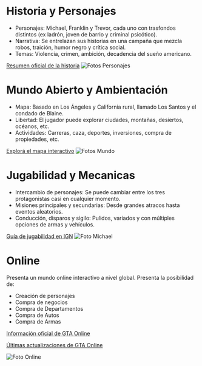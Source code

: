 # Historia y Personajes

- Personajes: Michael, Franklin y Trevor, cada uno con trasfondos distintos (ex ladrón, joven de barrio y criminal psicótico).
- Narrativa: Se entrelazan sus historias en una campaña que mezcla robos, traición, humor negro y crítica social.
- Temas: Violencia, crimen, ambición, decadencia del sueño americano.

[Resumen oficial de la historia](https://www.rockstargames.com/V/story)
![Fotos Personajes](MarkdownGuideBookProject\FotosGTA\gta-v-arte-grande-2321051.jpg)


# Mundo Abierto y Ambientación

- Mapa: Basado en Los Ángeles y California rural, llamado Los Santos y el condado de Blaine.
- Libertad: El jugador puede explorar ciudades, montañas, desiertos, océanos, etc.
- Actividades: Carreras, caza, deportes, inversiones, compra de propiedades, etc.

[Explorá el mapa interactivo](https://gta-5-map.com/)
![Fotos Mundo](MarkdownGuideBookProject\FotosGTA\5e6f14bf3b02e6f5342632d1dc08e5a7b4406c8c.jpg)

# Jugabilidad y Mecanicas

- Intercambio de personajes: Se puede cambiar entre los tres protagonistas casi en cualquier momento.
- Misiones principales y secundarias: Desde grandes atracos hasta eventos aleatorios.
- Conducción, disparos y sigilo: Pulidos, variados y con múltiples opciones de armas y vehículos.

[Guía de jugabilidad en IGN](https://www.ign.com/wikis/gta-5)
![Foto Michael](MarkdownGuideBookProject\FotosGTA\71x-1UJb45L._AC_UF1000,1000_QL80_.jpg)

# Online

Presenta un mundo online interactivo a nivel global. Presenta la posibilidad de:

- Creación de personajes
- Compra de negocios
- Compra de Departamentos
- Compra de Autos
- Compra de Armas

[Información oficial de GTA Online](https://www.rockstargames.com/gta-online)

[Últimas actualizaciones de GTA Online](https://www.rockpapershotgun.com/tag/gta-online)

![Foto Online](MarkdownGuideBookProject\FotosGTA\2d949e448c009d6c3aaa13af7515c358d20d9f9b-scaled.jpg)